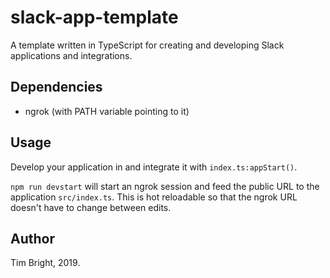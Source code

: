 # slack-app-template

A template written in TypeScript for creating and developing Slack applications and integrations.

## Dependencies

- ngrok (with PATH variable pointing to it)

## Usage

Develop your application in and integrate it with `index.ts:appStart()`.

`npm run devstart` will start an ngrok session and feed the public URL to the application `src/index.ts`. This is hot reloadable so that the ngrok URL doesn't have to change between edits.

## Author
Tim Bright, 2019.